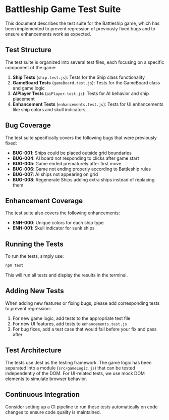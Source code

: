 # Battleship Game Test Suite

This document describes the test suite for the Battleship game, which has been implemented to prevent regression of previously fixed bugs and to ensure enhancements work as expected.

## Test Structure

The test suite is organized into several test files, each focusing on a specific component of the game:

1. **Ship Tests** (`ship.test.js`): Tests for the Ship class functionality
2. **GameBoard Tests** (`gameBoard.test.js`): Tests for the GameBoard class and game logic
3. **AIPlayer Tests** (`aiPlayer.test.js`): Tests for AI behavior and ship placement
4. **Enhancement Tests** (`enhancements.test.js`): Tests for UI enhancements like ship colors and skull indicators

## Bug Coverage

The test suite specifically covers the following bugs that were previously fixed:

- **BUG-001**: Ships could be placed outside grid boundaries
- **BUG-004**: AI board not responding to clicks after game start
- **BUG-005**: Game ended prematurely after first move
- **BUG-006**: Game not ending properly according to Battleship rules
- **BUG-007**: AI ships not appearing on grid
- **BUG-008**: Regenerate Ships adding extra ships instead of replacing them

## Enhancement Coverage

The test suite also covers the following enhancements:

- **ENH-000**: Unique colors for each ship type
- **ENH-001**: Skull indicator for sunk ships

## Running the Tests

To run the tests, simply use:

```bash
npm test
```

This will run all tests and display the results in the terminal.

## Adding New Tests

When adding new features or fixing bugs, please add corresponding tests to prevent regression:

1. For new game logic, add tests to the appropriate test file
2. For new UI features, add tests to `enhancements.test.js`
3. For bug fixes, add a test case that would fail before your fix and pass after

## Test Architecture

The tests use Jest as the testing framework. The game logic has been separated into a module (`src/gameLogic.js`) that can be tested independently of the DOM. For UI-related tests, we use mock DOM elements to simulate browser behavior.

## Continuous Integration

Consider setting up a CI pipeline to run these tests automatically on code changes to ensure code quality is maintained.

